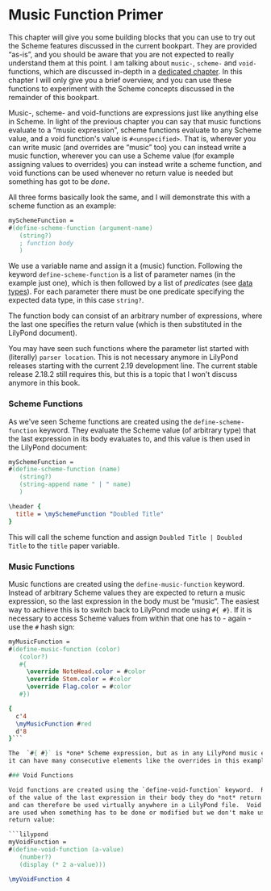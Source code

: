 # Music Function Primer

This chapter will give you some building blocks that you can use to try out the
Scheme features discussed in the current bookpart. They are provided “as-is”,
and you should be aware that you are not expected to really understand them at
this point.  I am talking about `music-`, `scheme-` and `void-` functions, which
are discussed in-depth in a [dedicated
chapter](lilypond/functions/music-scheme-void.html). In this chapter I will only
give you a brief overview, and you can use these functions to experiment with
the Scheme concepts discussed in the remainder of this bookpart.

Music-, scheme- and void-functions are expressions just like anything else in
Scheme. In light of the previous chapter you can say that music functions
evaluate to a “music expression”, scheme functions evaluate to any Scheme value,
and a void function's value is `#<unspecified>`.  That is, wherever you can
write music (and overrides are “music” too) you can instead write a music
function, wherever you can use a Scheme value (for example assigning values to
overrides) you can instead write a scheme function, and void functions can be
used whenever no return value is needed but something has got to be *done*.

All three forms basically look the same, and I will demonstrate this with a
scheme function as an example:

```lilypond
mySchemeFunction =
#(define-scheme-function (argument-name)
   (string?)
   ; function body
   )
 ```

We use a variable name and assign it a (music) function. Following the keyword
`define-scheme-function` is a list of parameter names (in the example just one),
which is then followed by a list of *predicates* (see [data
types](data-types/index.html)).  For each parameter there must be one predicate
specifying the expected data type, in this case `string?`.

The function body can consist of an arbitrary number of expressions, where the
last one specifies the return value (which is then substituted in the LilyPond
document).

You may have seen such functions where the parameter list started with
(literally) `parser location`.  This is not necessary anymore in LilyPond
releases starting with the current 2.19 development line.  The current stable
release 2.18.2 still requires this, but this is a topic that I won't discuss
anymore in this book.

### Scheme Functions

As we've seen Scheme functions are created using the `define-scheme-function`
keyword.  They evaluate the Scheme value (of arbitrary type) that the last
expression in its body evaluates to, and this value is then used in the LilyPond
document:

```lilypond
mySchemeFunction =
#(define-scheme-function (name)
   (string?)
   (string-append name " | " name)
   )

\header {
  title = \mySchemeFunction "Doubled Title"
}
```

This will call the scheme function and assign `Doubled Title | Doubled Title` to
the `title` paper variable.

### Music Functions

Music functions are created using the `define-music-function` keyword.  Instead
of arbitrary Scheme values they are expected to return a music expression, so
the last expression in the body must be “music”. The easiest way to achieve this
is to switch back to LilyPond mode using `#{ #}`. If it is necessary to access
Scheme values from within that one has to - again - use the `#` hash sign:

```lilypond
myMusicFunction =
#(define-music-function (color)
   (color?)
   #{
     \override NoteHead.color = #color
     \override Stem.color = #color
     \override Flag.color = #color
   #})

{
  c'4
  \myMusicFunction #red
  d'8
}```

The  `#{ #}` is *one* Scheme expression, but as in any LilyPond music expression
it can have many consecutive elements like the overrides in this example.

### Void Functions

Void functions are created using the `define-void-function` keyword.  Regardless
of the value of the last expression in their body they do *not* return anything
and can therefore be used virtually anywhere in a LilyPond file.  Void functions
are used when something has to be done or modified but we don't make use of the
return value:

```lilypond
myVoidFunction =
#(define-void-function (a-value)
   (number?)
   (display (* 2 a-value)))

\myVoidFunction 4
```
